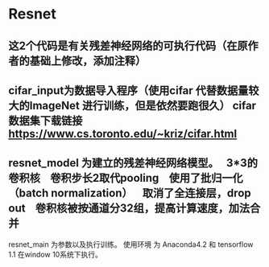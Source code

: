 Resnet
==========================================
这2个代码是有关残差神经网络的可执行代码（在原作者的基础上修改，添加注释）
------------------------------------------
cifar_input为数据导入程序（使用cifar 代替数据量较大的ImageNet 进行训练，但是依然要跑很久）
    cifar数据集下载链接<https://www.cs.toronto.edu/~kriz/cifar.html>
------------------------------------------
resnet_model 为建立的残差神经网络模型。
    3*3的卷积核
    卷积步长2取代pooling
    使用了批归一化（batch normalization）
    取消了全连接层，drop out
    卷积核被按通道分32组，提高计算速度，加法合并
------------------------------------------
resnet_main 为参数以及执行训练。
    使用环境 为 Anaconda4.2 和 tensorflow 1.1 在window 10系统下执行。
